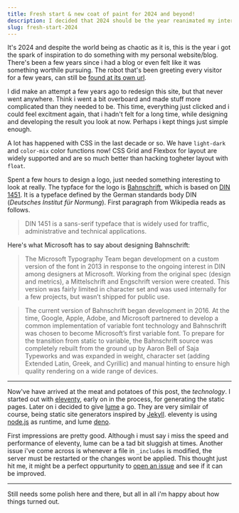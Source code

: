 ```yaml
---
title: Fresh start & new coat of paint for 2024 and beyond!
description: I decided that 2024 should be the year reanimated my interwebz. In this blog post i describe the process of how designed and developed the new version of carlrafting.com.
slug: fresh-start-2024
---
```


It's 2024 and despite the world being as chaotic as it is, this is the year i got the spark of inspiration to do something with my personal website/blog. There's been a few years since i had a blog or even felt like it was something worthile pursuing. The robot that's been greeting every visitor for a few years, can still be [found at its own url](/robot/). 

I did make an attempt a few years ago to redesign this site, but that never went anywhere. Think i went a bit overboard and made stuff more complicated than they needed to be. This time, everything just clicked and i could feel excitment again, that i hadn't felt for a long time, while designing and developing the result you look at now. Perhaps i kept things just simple enough.

A lot has happened with CSS in the last decade or so. We have `light-dark` and `color-mix` color functions now! CSS Grid and Flexbox for layout are widely supported and are so much better than hacking togheter layout with `float`.

Spent a few hours to design a logo, just needed something interesting to look at really. The typface for the logo is [Bahnschrift](https://learn.microsoft.com/en-us/typography/font-list/bahnschrift), which is based on [DIN 1451](https://en.wikipedia.org/wiki/DIN_1451). It is a typeface defined by the German standards body DIN (_Deutsches Institut für Normung_). First paragraph from Wikipedia reads as follows.

> DIN 1451 is a sans-serif typeface that is widely used for traffic, administrative and technical applications.

Here's what Microsoft has to say about designing Bahnschrift:

> The Microsoft Typography Team began development on a custom version of the font in 2013 in response to the ongoing interest in DIN among designers at Microsoft. Working from the original spec (design and metrics), a Mittelschrift and Engschrift version were created. This version was fairly limited in character set and was used internally for a few projects, but wasn’t shipped for public use.

> The current version of Bahnschrift began development in 2016. At the time, Google, Apple, Adobe, and Microsoft partnered to develop a common implementation of variable font technology and Bahnschrift was chosen to become Microsoft’s first variable font. To prepare for the transition from static to variable, the Bahnschrift source was completely rebuilt from the ground up by Aaron Bell of Saja Typeworks and was expanded in weight, character set (adding Extended Latin, Greek, and Cyrillic) and manual hinting to ensure high quality rendering on a wide range of devices.

***

Now've have arrived at the meat and potatoes of this post, the _technology_. I started out with [eleventy](https://11ty.dev), early on in the process, for generating the static pages. Later on i decided to give [lume](https://lume.land) a go. They are very similair of course, being static site generators inspired by [Jekyll](https://jekyllrb.com). eleventy is using [node.js](https://nodejs.org) as runtime, and lume [deno](https://deno.land).

First impressions are pretty good. Although i must say i miss the speed and performance of eleventy, lume can be a tad bit sluggish at times. Another issue i've come across is whenever a file in `_includes` is modified, the server must be restarted or the changes wont be applied. This thought just hit me, it might be a perfect oppurtunity to [open an issue](https://github.com/lumeland/lume/issues) and see if it can be improved. 

***

Still needs some polish here and there, but all in all i'm happy about how things turned out.
